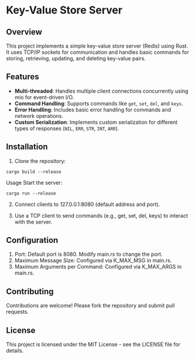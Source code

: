 # Key-Value Store Server

## Overview

This project implements a simple key-value store server (Redis) using Rust. It uses TCP/IP sockets for communication and handles basic commands for storing, retrieving, updating, and deleting key-value pairs.

## Features

- **Multi-threaded**: Handles multiple client connections concurrently using mio for event-driven I/O.
- **Command Handling**: Supports commands like `get`, `set`, `del`, and `keys`.
- **Error Handling**: Includes basic error handling for commands and network operations.
- **Custom Serialization**: Implements custom serialization for different types of responses (`NIL`, `ERR`, `STR`, `INT`, `ARR`).



## Installation

1. Clone the repository:

```
cargo build --release
```
Usage
Start the server:

```
cargo run --release
```
2. Connect clients to 127.0.0.1:8080 (default address and port).

3. Use a TCP client to send commands (e.g., get, set, del, keys) to interact with the server.

## Configuration
1. Port: Default port is 8080. Modify main.rs to change the port.
2. Maximum Message Size: Configured via K_MAX_MSG in main.rs.
2. Maximum Arguments per Command: Configured via K_MAX_ARGS in main.rs.
## Contributing
Contributions are welcome! Please fork the repository and submit pull requests.

## License
This project is licensed under the MIT License - see the LICENSE file for details.



